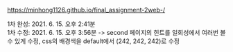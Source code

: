 https://minhong1126.github.io/final_assignment-2web-/

1차 완성: 2021. 6. 15. 오후 2:41분 <br>
1차 수정: 2021. 6. 15. 오후 3:56분 -> second 페이지의 힌트를 일회성에서 여러번 볼 수 있게 수정, css의 배경색을 default에서 (242, 242, 242)로 수정
